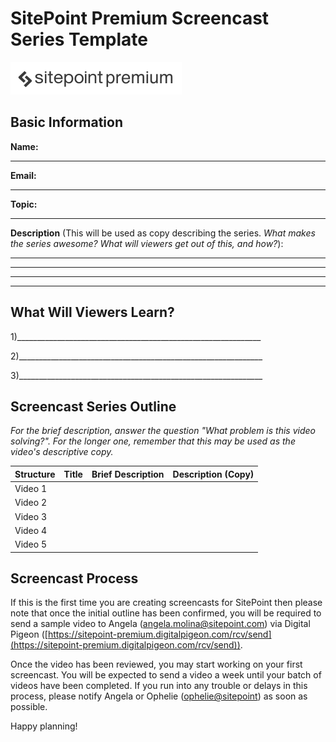 # SitePoint Premium Screencast Series Template

![Sitepoint Premium logo](Images/spp_3a3a3a.png)

## Basic Information

**Name:** 
_____________________________________________________________

**Email:** 
_____________________________________________________________

**Topic:**  
_____________________________________________________________


**Description** (This will be used as copy describing the series. *What makes the series awesome? What will viewers get out of this, and how?*):

_____________________________________________________________

_____________________________________________________________

_____________________________________________________________

_____________________________________________________________


## What Will Viewers Learn?
1)_____________________________________________________________

2)_____________________________________________________________

3)_____________________________________________________________


## Screencast Series Outline
*For the brief description, answer the question "What problem is this video solving?". For the longer one, remember that this may be used as the video's descriptive copy.*

|Structure|Title|Brief Description|Description (Copy)|
|---------|-----|-----------------|------------------|
|Video 1  |     |                 |                  |
|Video 2  |     |                 |                  |
|Video 3  |     |                 |                  |
|Video 4  |     |                 |                  |
|Video 5  |     |                 |                  |

## Screencast Process
If this is the first time you are creating screencasts for SitePoint then please note that once the initial outline has been confirmed, you will be required to send a sample video to Angela ([angela.molina@sitepoint.com](mailto:angela.molina@sitepoint.com)) via Digital Pigeon ([https://sitepoint-premium.digitalpigeon.com/rcv/send](https://sitepoint-premium.digitalpigeon.com/rcv/send)). 

Once the video has been reviewed, you may start working on your first screencast. You will be expected to send a video a week until your batch of videos have been completed. If you run into any trouble or delays in this process, please notify Angela or Ophelie ([ophelie@sitepoint](mailto:ophelie@sitepoint)) as soon as possible.

Happy planning!
